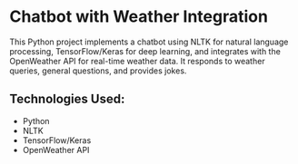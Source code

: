 # Chatbot with Weather Integration

This Python project implements a chatbot using NLTK for natural language processing, TensorFlow/Keras for deep learning, and integrates with the OpenWeather API for real-time weather data. It responds to weather queries, general questions, and provides jokes.

## Technologies Used:
- Python
- NLTK
- TensorFlow/Keras
- OpenWeather API

